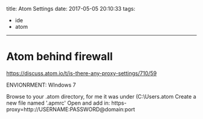 title: Atom Settings
date: 2017-05-05 20:10:33
tags:
- ide
- atom
---


# Atom behind firewall

https://discuss.atom.io/t/is-there-any-proxy-settings/710/59

ENVIONRMENT: WIndows 7

Browse to your .atom directory, for me it was under (C:\Users.atom
Create a new file named '.apmrc'
Open and add in:
https-proxy=http://USERNAME:PASSWORD@domain:port
